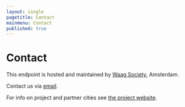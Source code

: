 ```yaml
---
layout: single
pagetitle: Contact
mainmenu: Contact
published: true
---
```


# Contact

This endpoint is hosted and maintained by [Waag Society](http://www.waag.org), Amsterdam.

Contact us via [email](mailto:citysdk@waag.org).

For info on project and partner cities see [the project website](http://www.citysdk.eu).